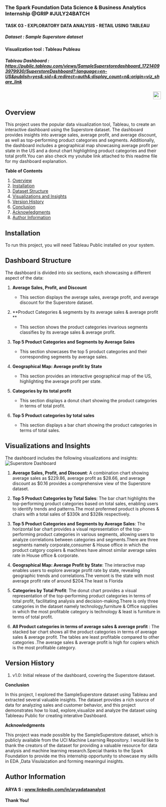 ### The Spark Foundation Data Science & Business Analytics Internship @GRIP #JULY24BATCH

#### TASK 03 - EXPLORATORY DATA ANALYSIS - RETAIL USING TABLEAU

##### Dataset : Sample Superstore dataset
#### Visualization tool : Tableau Publeau
##### Tableau Dashboard : https://public.tableau.com/views/SampleSuperstoredashboard_17214093979930/SuperstoreDashboard?:language=en-US&publish=yes&:sid=&:redirect=auth&:display_count=n&:origin=viz_share_link
### 
<div align ="right">
  
  <a href="https://youtu.be/SELeBtSTBe8?si=ftvSpiUZOGmnLmho">
    <img src ="https://img.shields.io/static/v1?message=Youtube&logo=youtube&label=&color=FF0000&logoColor=white&labelColor=&srtle=for-the-badge" height="25" alt="youtube logo" />
  </a>  
</div> 

## **Overview**

This project uses the popular data visualization tool, Tableau, to create an interactive dashboard using the Superstore dataset. The dashboard provides insights into average sales, average profit, and average discount, as well as top-performing product categories and segments. Additionally, the dashboard includes a geographical map showcasing average profit per state in the US and a donut chart highlighting product categories and their total profit.You can also check my youtube link attached to this readme file for my dashboard explanation.

**Table of Contents**

1. [Overview](#overview)
2. [Installation](#installation)
3. [Dataset Structure](#dataset-structure)
4. [Visualizations and Insights](#visualizations-insights)
5. [Version History](#Version-History)
6. [Conclusion](#conclusion)
7. [Acknowledgments](#acknowledgments)
8. [Author Information](#Author-Information)

## Installation
To run this project, you will need Tableau Public installed on your system.


**Dashboard Structure**
--------------------

The dashboard is divided into six sections, each showcasing a different aspect of the data:

1. **Average Sales, Profit, and Discount**
	* This section displays the average sales, average profit, and average discount for the Superstore dataset.

2. **Product Categories & segments by its  average sales & average profit **
	* This section shows the product categories invarious segments classifies by its average sales & average profit.

3. **Top 5 Product Categories and Segments by Average Sales**
	* This section showcases the top 5 product categories and their corresponding segments by average sales.

4. **Geographical Map: Average profit by State**
	* This section provides an interactive geographical map of the US, highlighting the average profit  per state.

5. **Categories  by  its total profit**
	* This section displays a donut chart showing the product categories in terms of total profit.

6. **Top 5 Product categories by total  sales**
    * This section displays a bar chart showing the product categories in terms of total  sales.
      
   

**Visualizations and Insights**
------------------------------

The dashboard includes the following visualizations and insights:
![Superstore Dashboard](https://github.com/user-attachments/assets/8a265527-b0b1-4ec8-b7e4-6c68669d07d4)






1. **Average Sales, Profit, and Discount**: A combination chart showing average sales as $229.86, average profit as $28.66, and average discount as $0.16 provides a comprehensive view of the Superstore dataset.


2. **Top 5 Product Categories by Total Sales**: The bar chart highlights the top-performing product categories based on total sales, enabling users to identify trends and patterns.The most profermed  product is phones & chairs with a total sales of $330k and $328k respectively.


3. **Top 5 Product Categories and Segments by Average Sales**: The horizontal bar chart provides a visual representation of the top-performing product categories in various segments, allowing users to analyze correlations between categories and segments.There are three segments namely corporate,consumer & House office in which the product catgory copiers & machines have almost similar average sales rate in House office & corporate.


4. **Geographical Map: Average Profit by State**: The interactive map enables users to explore average profit rate by state, revealing geographic trends and correlations.The vemont is the state with most average profit rate of around $204.The least is Florida


5. **Categories by Total Profit**: The donut chart provides a visual representation of the top-performing product categories in terms of total profit, facilitating analysis and decision-making.There is only three categories in the dataset namely technology,furniture & Office supplies in which the most profitable category is technology & least is furniture in terms of total profit.


6. **All Product categories in terms of average sales & average profit** : The stacked bar chart shows all the product categories in terms of average sales & average profit. The tables are least profitable compared to other categories .The average sales & average profit is high for copiers which is the most profitable category.
   

**Version History**
------------------
1. v1.0: Initial release of the dashboard, covering the Superstore dataset.

**Conclusion**

In this project, I explored the SampleSuperstore dataset using Tableau  and extracted several valuable insights. The dataset provides a rich source of data for analyzing sales and customer behavior, and this project demonstrates how to load, explore,visualize and analyze the dataset using Tableeau Public for creating interative Dashboard.

**Acknowledgments**

This project was made possible by the SampleSuperstore dataset, which is publicly available from the UCI Machine Learning Repository. I would like to thank the creators of the dataset for providing a valuable resource for data analysis and machine learning research.Special thanks to the Spark Foundation to provide me this internship  opportunity to showcase my skills in EDA ,Data Visulaization and forming meaningul insights.

**Author Information**
----------------------
#### ARYA S : www.linkedin.com/in/aryadataanalyst

**Thank You!**
